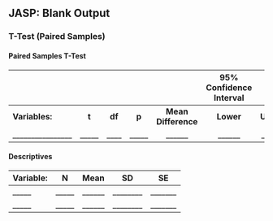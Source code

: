 ## JASP: Blank Output

### T-Test (Paired Samples)

#### Paired Samples T-Test

||||||95% Confidence Interval|||
| :- | :-: | :-: | :-: | :-: | :-: | :-: | :-: |
|**Variables:**|**t**|**df**|**p**|**Mean Difference**|**Lower**|**Upper**|**Cohen’s d**|
|\_\_\_\_\_\_\_\_\_\_\_\_\_\_\_\_|\_\_\_\_\_|\_\_\_\_|\_\_\_\_\_|\_\_\_\_\_\_|\_\_\_\_\_\_|\_\_\_\_\_\_|\_\_\_\_\_\_|

#### Descriptives

|Variable:|N|Mean|SD|SE|
| :- | :-: | :-: | :-: | :-: |
|\_\_\_\_\_|\_\_\_\_\_|\_\_\_\_\_\_|\_\_\_\_\_\_\_\_|\_\_\_\_\_\_\_|
|\_\_\_\_\_|\_\_\_\_\_|\_\_\_\_\_\_|\_\_\_\_\_\_\_\_|\_\_\_\_\_\_\_|
